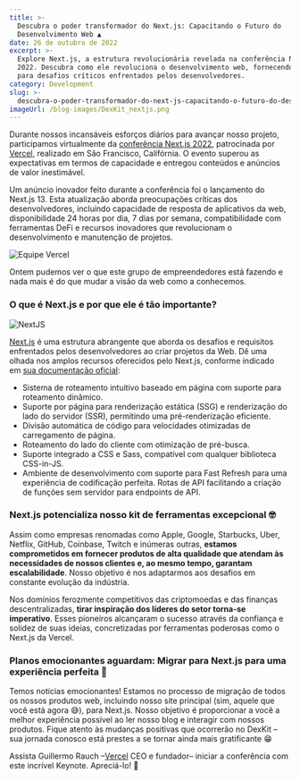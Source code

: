 ```yaml
---
title: >-
  Descubra o poder transformador do Next.js: Capacitando o Futuro do
  Desenvolvimento Web ▲
date: 26 de outubro de 2022
excerpt: >-
  Explore Next.js, a estrutura revolucionária revelada na conferência Next.js
  2022. Descubra como ele revoluciona o desenvolvimento web, fornecendo soluções
  para desafios críticos enfrentados pelos desenvolvedores.
category: Development
slug: >-
  descubra-o-poder-transformador-do-next-js-capacitando-o-futuro-do-desenvolvimento-web
imageUrl: /blog-images/DexKit_nextjs.png
---
```

Durante nossos incansáveis esforços diários para avançar nosso projeto, participamos virtualmente da [conferência Next.js 2022](https://nextjs.org/conf), patrocinada por [Vercel](https://vercel.com/), realizado em São Francisco, Califórnia. O evento superou as expectativas em termos de capacidade e entregou conteúdos e anúncios de valor inestimável.

Um anúncio inovador feito durante a conferência foi o lançamento do Next.js 13. Esta atualização aborda preocupações críticas dos desenvolvedores, incluindo capacidade de resposta de aplicativos da web, disponibilidade 24 horas por dia, 7 dias por semana, compatibilidade com ferramentas DeFi e recursos inovadores que revolucionam o desenvolvimento e manutenção de projetos.

![Equipe Vercel](/blog-images/image-16.png)

Ontem pudemos ver o que este grupo de empreendedores está fazendo e nada mais é do que mudar a visão da web como a conhecemos.

### O que é Next.js e por que ele é tão importante?

![NextJS](/blog-images/Nextjs.b8a717322c08.png)

[Next.js](https://nextjs.org/) é uma estrutura abrangente que aborda os desafios e requisitos enfrentados pelos desenvolvedores ao criar projetos da Web. Dê uma olhada nos amplos recursos oferecidos pelo Next.js, conforme indicado em [sua documentação oficial](https://nextjs.org/learn/basics/create-nextjs-app):

* Sistema de roteamento intuitivo baseado em página com suporte para roteamento dinâmico.
* Suporte por página para renderização estática (SSG) e renderização do lado do servidor (SSR), permitindo uma pré-renderização eficiente.
* Divisão automática de código para velocidades otimizadas de carregamento de página.
* Roteamento do lado do cliente com otimização de pré-busca.
* Suporte integrado a CSS e Sass, compatível com qualquer biblioteca CSS-in-JS.
* Ambiente de desenvolvimento com suporte para Fast Refresh para uma experiência de codificação perfeita. Rotas de API facilitando a criação de funções sem servidor para endpoints de API.

### Next.js potencializa nosso kit de ferramentas excepcional 🤓

Assim como empresas renomadas como Apple, Google, Starbucks, Uber, Netflix, GitHub, Coinbase, Twitch e inúmeras outras, **estamos comprometidos em fornecer produtos de alta qualidade que atendam às necessidades de nossos clientes e, ao mesmo tempo, garantam escalabilidade**. Nosso objetivo é nos adaptarmos aos desafios em constante evolução da indústria.

Nos domínios ferozmente competitivos das criptomoedas e das finanças descentralizadas, **tirar inspiração dos líderes do setor torna-se imperativo**. Esses pioneiros alcançaram o sucesso através da confiança e solidez de suas ideias, concretizadas por ferramentas poderosas como o Next.js da Vercel.

### Planos emocionantes aguardam: Migrar para Next.js para uma experiência perfeita 🚀

Temos notícias emocionantes! Estamos no processo de migração de todos os nossos produtos web, incluindo nosso site principal (sim, aquele que você está agora 😅), para Next.js. Nosso objetivo é proporcionar a você a melhor experiência possível ao ler nosso blog e interagir com nossos produtos. Fique atento às mudanças positivas que ocorrerão no DexKit – sua jornada conosco está prestes a se tornar ainda mais gratificante 😁

Assista Guillermo Rauch –[Vercel](https://vercel.com) CEO e fundador– iniciar a conferência com este incrível Keynote. Apreciá-lo! 🍿
